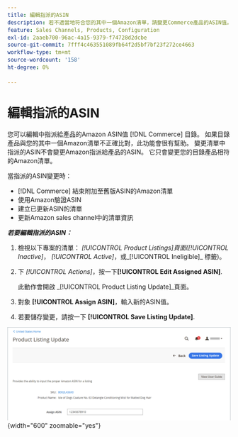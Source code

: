 ```yaml
---
title: 編輯指派的ASIN
description: 若不適當地符合您的其中一個Amazon清單，請變更Commerce產品的ASIN值。
feature: Sales Channels, Products, Configuration
exl-id: 2aaeb700-96ac-4a15-9379-f74728d2dcbe
source-git-commit: 7fff4c463551089fb64f2d5bf7bf23f272ce4663
workflow-type: tm+mt
source-wordcount: '158'
ht-degree: 0%

---
```


# 編輯指派的ASIN

您可以編輯中指派給產品的Amazon ASIN值 [!DNL Commerce] 目錄。 如果目錄產品與您的其中一個Amazon清單不正確比對，此功能會很有幫助。 變更清單中指派的ASIN不會變更Amazon指派給產品的ASIN。 它只會變更您的目錄產品相符的Amazon清單。

當指派的ASIN變更時：

- [!DNL Commerce] 結束附加至舊版ASIN的Amazon清單
- 使用Amazon驗證ASIN
- 建立已更新ASIN的清單
- 更新Amazon sales channel中的清單資訊

**_若要編輯指派的ASIN：_**

1. 檢視以下專案的清單： _[!UICONTROL Product Listings]_頁面(_[!UICONTROL Inactive]_， _[!UICONTROL Active]_，或_[!UICONTROL Ineligible]_ 標籤)。

1. 下 _[!UICONTROL Actions]_，按一下&#x200B;**[!UICONTROL Edit Assigned ASIN]**.

   此動作會開啟 _[!UICONTROL Product Listing Update]_頁面。

1. 對象 **[!UICONTROL Assign ASIN]**，輸入新的ASIN值。

1. 若要儲存變更，請按一下 **[!UICONTROL Save Listing Update]**.

![編輯指派的ASIN](assets/amazon-assigned-asin-edit.png){width="600" zoomable="yes"}
